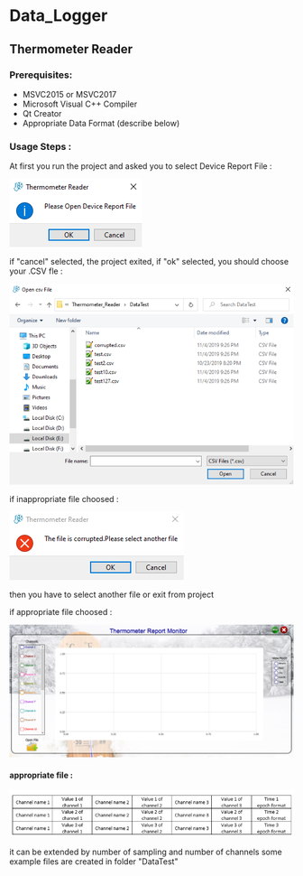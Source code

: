 # Data_Logger

## Thermometer Reader

### Prerequisites:

- MSVC2015 or MSVC2017
- Microsoft Visual C++ Compiler
- Qt Creator
- Appropriate Data Format (describe below)

### Usage Steps :

At first you run the project and asked you to select Device Report File :

![first_step test](Thermometer_Reader/Step_of_project/sample_1.png)

if "cancel" selected, the project exited, if "ok" selected, you should choose your .CSV fle :

![second_step test](Thermometer_Reader/Step_of_project/sample_2.png)

if inappropriate file choosed :

![third_step test](Thermometer_Reader/Step_of_project/sample_3.png)

then you have to select another file or exit from project 

if appropriate file choosed :

![forth_step test](Thermometer_Reader/Step_of_project/sample_4.png)

#### appropriate file :

![fifth_step test](Thermometer_Reader/Step_of_project/appropriate_file.png)
 
it can be extended by number of sampling and number of channels
some example files are created in folder "DataTest"
